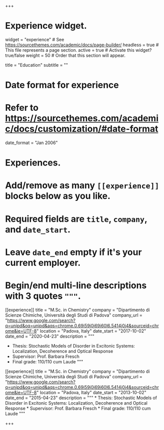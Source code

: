 +++
# Experience widget.
widget = "experience"  # See https://sourcethemes.com/academic/docs/page-builder/
headless = true  # This file represents a page section.
active = true  # Activate this widget? true/false
weight = 50  # Order that this section will appear.

title = "Education"
subtitle = ""

# Date format for experience
#   Refer to https://sourcethemes.com/academic/docs/customization/#date-format
date_format = "Jan 2006"

# Experiences.
#   Add/remove as many `[[experience]]` blocks below as you like.
#   Required fields are `title`, `company`, and `date_start`.
#   Leave `date_end` empty if it's your current employer.
#   Begin/end multi-line descriptions with 3 quotes `"""`.
[[experience]]
  title = "M.Sc. in Chemistry"
  company = "Dipartimento di Scienze Chimiche, Università degli Studi di Padova"
  company_url = "https://www.google.com/search?q=unipd&oq=unipd&aqs=chrome.0.69i59j0j69i60l6.5414j0j4&sourceid=chrome&ie=UTF-8"
  location = "Padova, Italy"
  date_start = "2017-10-02"
  date_end = "2020-04-23"
  description = """
  * Thesis: Stochastic Models of Disorder in Excitonic Systems: Localization, Decoherence and Optical Response
  * Supervisor: Prof. Barbara Fresch
  * Final grade: 110/110 cum Laude
  """

[[experience]]
    title = "M.Sc. in Chemistry"
    company = "Dipartimento di Scienze Chimiche, Università degli Studi di Padova"
    company_url = "https://www.google.com/search?q=unipd&oq=unipd&aqs=chrome.0.69i59j0j69i60l6.5414j0j4&sourceid=chrome&ie=UTF-8"
    location = "Padova, Italy"
    date_start = "2013-10-02"
    date_end = "2015-04-23"
    description = """
    * Thesis: Stochastic Models of Disorder in Excitonic Systems: Localization, Decoherence and Optical Response
    * Supervisor: Prof. Barbara Fresch
    * Final grade: 110/110 cum Laude
    """


+++
